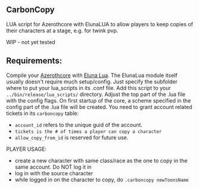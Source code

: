 ## CarbonCopy
LUA script for Azerothcore with ElunaLUA to allow players to keep copies of their characters at a stage, e.g. for twink pvp.

WIP - not yet tested

## Requirements:

Compile your [Azerothcore](https://github.com/azerothcore/azerothcore-wotlk) with [Eluna Lua](https://www.azerothcore.org/catalogue-details.html?id=131435473).
The ElunaLua module itself usually doesn't require much setup/config. Just specify the subfolder where to put your lua_scripts in its .conf file.
Add this script to your `../bin/release/lua_scripts/` directory.
Adjust the top part of the .lua file with the config flags.
On first startup of the core, a scheme specified in the config part of the .lua file will be created. You need to grant account related tickets in its `carboncopy` table:
- `account_id` refers to the unique guid of the account.
- `tickets is the # of times a player can copy a character`
- `allow_copy_from_id` is reserved for future use. 

PLAYER USAGE:
- create a new character with same class/race as the one to copy in the same account. Do NOT log it in
- log in with the source character
- while logged in on the character to copy, do `.carboncopy newToonsName`
